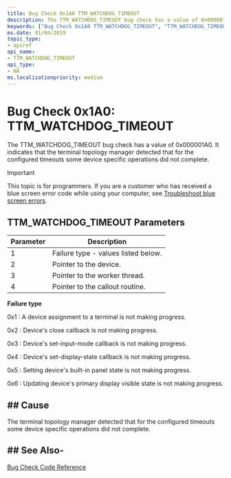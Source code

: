 ```yaml
---
title: Bug Check 0x1A0 TTM_WATCHDOG_TIMEOUT
description: The TTM_WATCHDOG_TIMEOUT bug check has a value of 0x000001A0. It indicates that the terminal topology manager detected that for the configured timeouts some device specific operations did not complete.
keywords: ["Bug Check 0x1A0 TTM_WATCHDOG_TIMEOUT", "TTM_WATCHDOG_TIMEOUT"]
ms.date: 01/04/2019
topic_type:
- apiref
api_name:
- TTM_WATCHDOG_TIMEOUT
api_type:
- NA
ms.localizationpriority: medium
---
```


# Bug Check 0x1A0: TTM\_WATCHDOG\_TIMEOUT

The TTM\_WATCHDOG\_TIMEOUT bug check has a value of 0x000001A0. It indicates that the terminal topology manager detected that for the configured timeouts some device specific operations did not complete.

> [!IMPORTANT]
> This topic is for programmers. If you are a customer who has received a blue screen error code while using your computer, see [Troubleshoot blue screen errors](https://www.windows.com/stopcode).

 

## TTM\_WATCHDOG\_TIMEOUT Parameters

|Parameter|Description|
|--- |--- |
|1| Failure type - values listed below.|
|2| Pointer to the device. |
|3| Pointer to the worker thread.|
|4| Pointer to the callout routine. |

**Failure type**

0x1 : A device assignment to a terminal is not making progress.

0x2 : Device's close callback is not making progress.

0x3 : Device's set-input-mode callback is not making progress.

0x4 : Device's set-display-state callback is not making progress.

0x5 : Setting device's built-in panel state is not making progress.

0x6 : Updating device's primary display visible state is not making progress.

## ## Cause

The terminal topology manager detected that for the configured timeouts some device specific operations did not complete.


## ## See Also-

[Bug Check Code Reference](bug-check-code-reference2.md)

